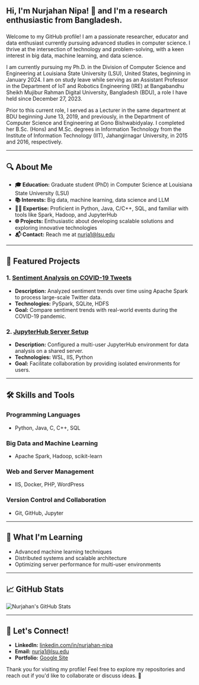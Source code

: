 ## <h2 align="left"> Hi, I'm Nurjahan Nipa! 👋 and I'm a research enthusiastic from Bangladesh.</h2>
###

Welcome to my GitHub profile! I am a passionate researcher, educator and data enthusiast currently pursuing advanced studies in computer science. I thrive at the intersection of technology and problem-solving, with a keen interest in big data, machine learning, and data science. 

I am currently pursuing my Ph.D. in the Division of Computer Science and Engineering at Louisiana State University (LSU), United States, beginning in January 2024. I am on study leave while serving as an Assistant Professor in the Department of IoT and Robotics Engineering (IRE) at Bangabandhu Sheikh Mujibur Rahman Digital University, Bangladesh (BDU), a role I have held since December 27, 2023.

Prior to this current role, I served as a Lecturer in the same department at BDU beginning June 13, 2019, and previously, in the Department of Computer Science and Engineering at Gono Bishwabidyalay. I completed her B.Sc. (Hons) and M.Sc. degrees in Information Technology from the Institute of Information Technology (IIT), Jahangirnagar University, in 2015 and 2016, respectively.

---

## 🔍 About Me

- **🎓 Education:** Graduate student (PhD) in Computer Science at Louisiana State University (LSU)
- **📚 Interests:** Big data, machine learning, data science and LLM
- **👩‍💻 Expertise:** Proficient in Python, Java, C/C++, SQL, and familiar with tools like Spark, Hadoop, and JupyterHub
- **🌐 Projects:** Enthusiastic about developing scalable solutions and exploring innovative technologies
- **📬 Contact:** Reach me at [nurja1@lsu.edu](mailto:nurja1@lsu.edu)

---

## 🌟 Featured Projects

### 1. [Sentiment Analysis on COVID-19 Tweets](https://github.com/your-repo-link)
   - **Description:** Analyzed sentiment trends over time using Apache Spark to process large-scale Twitter data.
   - **Technologies:** PySpark, SQLite, HDFS
   - **Goal:** Compare sentiment trends with real-world events during the COVID-19 pandemic.

### 2. [JupyterHub Server Setup](https://github.com/your-repo-link)
   - **Description:** Configured a multi-user JupyterHub environment for data analysis on a shared server.
   - **Technologies:**  WSL, IIS, Python
   - **Goal:** Facilitate collaboration by providing isolated environments for users.

---

## 🛠️ Skills and Tools

### Programming Languages
- Python, Java, C, C++, SQL

### Big Data and Machine Learning
- Apache Spark, Hadoop, scikit-learn

### Web and Server Management
- IIS, Docker, PHP, WordPress

### Version Control and Collaboration
- Git, GitHub, Jupyter

---

## 🌱 What I'm Learning
- Advanced machine learning techniques
- Distributed systems and scalable architecture
- Optimizing server performance for multi-user environments

---

## 📈 GitHub Stats
![Nurjahan's GitHub Stats](https://github-readme-stats.vercel.app/api?username=nurjahan-nipa&show_icons=true&theme=radical)

---

## 🤝 Let's Connect!
- **LinkedIn:** [linkedin.com/in/nurjahan-nipa](https://linkedin.com/in/nurjahan-nipa)
- **Email:** [nurja1@lsu.edu](mailto:nurja1@lsu.edu)
- **Portfolio:** [Google Site](https://sites.google.com/view/nurjahannipa/home)

Thank you for visiting my profile! Feel free to explore my repositories and reach out if you'd like to collaborate or discuss ideas. 🚀
